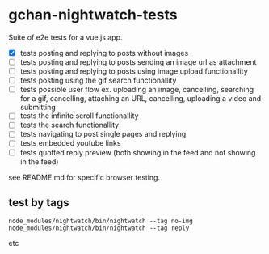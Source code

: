 # gchan-nightwatch-tests

Suite of e2e tests for a vue.js app.

- [x] tests posting and replying to posts without images
- [ ] tests posting and replying to posts sending an image url as attachment
- [ ] tests posting and replying to posts using image upload functionallity
- [ ] tests posting using the gif search functionallity
- [ ] tests possible user flow ex. uploading an image, cancelling, searching for a gif, cancelling, attaching an URL, cancelling, uploading a video and submitting
- [ ] tests the infinite scroll functionallity
- [ ] tests the search functionallity
- [ ] tests navigating to post single pages and replying
- [ ] tests embedded youtube links
- [ ] tests quotted reply preview \(both showing in the feed and not showing in the feed\)

see README.md for specific browser testing.

## test by tags

```
node_modules/nightwatch/bin/nightwatch --tag no-img
node_modules/nightwatch/bin/nightwatch --tag reply
```

etc
